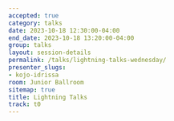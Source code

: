```yaml
---
accepted: true
category: talks
date: 2023-10-18 12:30:00-04:00
end_date: 2023-10-18 13:20:00-04:00
group: talks
layout: session-details
permalink: /talks/lightning-talks-wednesday/
presenter_slugs:
- kojo-idrissa
room: Junior Ballroom
sitemap: true
title: Lightning Talks
track: t0
---
```

